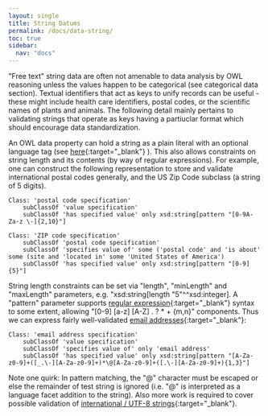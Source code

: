 ```yaml
---
layout: single
title: String Datums
permalink: /docs/data-string/
toc: true
sidebar:
  nav: "docs"
---
```


"Free text" string data are often not amenable to data analysis by OWL reasoning unless the values happen to be categorical (see categorical data section).  Textual identifiers that act as keys to unify records can be useful - these might include health care identifiers, postal codes, or the scientific names of plants and animals. The following detail mainly pertains to validating strings that operate as keys having a partiuclar format which should encourage data standardization. 

An OWL data property can hold a string as a plain literal with an optional language tag (see [here](https://www.w3.org/2007/OWL/wiki/PlainLiteral){:target="_blank"} ). This also allows constraints on string length and its contents (by way of regular expressions).  For example, one can construct the following representation to store and validate international postal codes generally, and the US Zip Code subclass (a string of 5 digits).

<!--
[//]: # (        Class: 'string value specification'        subClassOf 'has specified value' only xsd:string)

[//]: # (        subClassOf 'string value specification')
-->

    Class: 'postal code specification'
        subClassOf 'value specification'
        subClassOf 'has specified value' only xsd:string[pattern "[0-9A-Za-z \-]{2,10}"]

    Class: 'ZIP code specification'
        subClassOf 'postal code specification'
        subClassOf 'specifies value of' some ('postal code' and 'is about' some (site and 'located in' some 'United States of America')
        subClassOf 'has specified value' only xsd:string[pattern "[0-9]{5}"]


String length constraints can be set via "length", "minLength" and "maxLength" parameters, e.g. "xsd:string[length "5"^^xsd:integer].  A "pattern" parameter supports [regular expression](https://www.regular-expressions.info/xml.html){:target="_blank"} syntax to some extent, allowing "[0-9] [a-z] [A-Z] . ? * + {m,n}" components.  Thus we can express fairly well-validated  [email addresses](http://purl.obolibrary.org/obo/IAO_0000429){:target="_blank"}:

<!--
[//]: # (        subClassOf 'string value specification')
-->

    Class: 'email address specification'
        subClassOf 'value specification'
        subClassOf 'specifies value of' only 'email address' 
        subClassOf 'has specified value' only xsd:string[pattern "[A-Za-z0-9]+([_.\-][A-Za-z0-9]+)*\@[A-Za-z0-9]+([.\-][A-Za-z0-9]+){1,3}"]

Note one quirk: In pattern matching, the "@" character must be escaped or else the remainder of test string is ignored (i.e. "@" is interpreted as a language facet addition to the string).  Also more work is required to cover possible validation of [international / UTF-8 strings](https://www.regular-expressions.info/unicode.html){:target="_blank"}.
